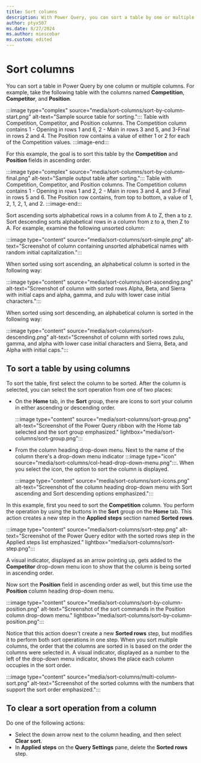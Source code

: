 ```yaml
---
title: Sort columns
description: With Power Query, you can sort a table by one or multiple columns in the order of your choice. This article demonstrates how to sort columns in Power Query.
author: ptyx507
ms.date: 8/27/2024
ms.author: miescobar
ms.custom: edited
---
```


# Sort columns

You can sort a table in Power Query by one column or multiple columns. For example, take the following table with the columns named **Competition**, **Competitor**, and **Position**.

:::image type="complex" source="media/sort-columns/sort-by-column-start.png" alt-text="Sample source table for sorting.":::
   Table with Competition, Competitor, and Position columns. The Competition column contains 1 - Opening in rows 1 and 6, 2 - Main in rows 3 and 5, and 3-Final in rows 2 and 4. The Position row contains a value of either 1 or 2 for each of the Competition values.
:::image-end:::

For this example, the goal is to sort this table by the **Competition** and **Position** fields in ascending order.

:::image type="complex" source="media/sort-columns/sort-by-column-final.png" alt-text="Sample output table after sorting.":::
   Table with Competition, Competitor, and Position columns. The Competition column contains 1 - Opening in rows 1 and 2, 2 - Main in rows 3 and 4, and 3-Final in rows 5 and 6. The Position row contains, from top to bottom, a value of 1, 2, 1, 2, 1, and 2.
:::image-end:::

Sort ascending sorts alphabetical rows in a column from A to Z, then a to z. Sort descending sorts alphabetical rows in a column from z to a, then Z to A. For example, examine the following unsorted column:

:::image type="content" source="media/sort-columns/sort-simple.png" alt-text="Screenshot of column containing unsorted alphabetical names with random initial capitalization.":::

When sorted using sort ascending, an alphabetical column is sorted in the following way:

:::image type="content" source="media/sort-columns/sort-ascending.png" alt-text="Screenshot of column with sorted rows Alpha, Beta, and Sierra with initial caps and alpha, gamma, and zulu with lower case initial characters.":::

When sorted using sort descending, an alphabetical column is sorted in the following way:

:::image type="content" source="media/sort-columns/sort-descending.png" alt-text="Screenshot of column with sorted rows zulu, gamma, and alpha with lower case initial characters and Sierra, Beta, and Alpha with initial caps.":::

## To sort a table by using columns

To sort the table, first select the column to be sorted. After the column is selected, you can select the sort operation from one of two places:

- On the **Home** tab, in the **Sort** group, there are icons to sort your column in either ascending or descending order.

  :::image type="content" source="media/sort-columns/sort-group.png" alt-text="Screenshot of the Power Query ribbon with the Home tab selected and the sort group emphasized." lightbox="media/sort-columns/sort-group.png":::

- From the column heading drop-down menu. Next to the name of the column there's a drop-down menu indicator :::image type="icon" source="media/sort-columns/col-head-drop-down-menu.png":::. When you select the icon, the option to sort the column is displayed.

  :::image type="content" source="media/sort-columns/sort-icons.png" alt-text="Screenshot of the column heading drop-down menu with Sort ascending and Sort descending options emphasized.":::

In this example, first you need to sort the **Competition** column. You perform the operation by using the buttons in the **Sort** group on the **Home** tab. This action creates a new step in the **Applied steps** section named **Sorted rows**.

:::image type="content" source="media/sort-columns/sort-step.png" alt-text="Screenshot of the Power Query editor with the sorted rows step in the Applied steps list emphasized." lightbox="media/sort-columns/sort-step.png":::

A visual indicator, displayed as an arrow pointing up, gets added to the **Competitor** drop-down menu icon to show that the column is being sorted in ascending order.

Now sort the **Position** field in ascending order as well, but this time use the **Position** column heading drop-down menu.

:::image type="content" source="media/sort-columns/sort-by-column-position.png" alt-text="Screenshot of the sort commands in the Position column drop-down menu." lightbox="media/sort-columns/sort-by-column-position.png":::

Notice that this action doesn't create a new **Sorted rows** step, but modifies it to perform both sort operations in one step. When you sort multiple columns, the order that the columns are sorted in is based on the order the columns were selected in. A visual indicator, displayed as a number to the left of the drop-down menu indicator, shows the place each column occupies in the sort order.

:::image type="content" source="media/sort-columns/multi-column-sort.png" alt-text="Screenshot of the sorted columns with the numbers that support the sort order emphasized.":::

## To clear a sort operation from a column

Do one of the following actions:

- Select the down arrow next to the column heading, and then select **Clear sort**.
- In **Applied steps** on the **Query Settings** pane, delete the **Sorted rows** step.
